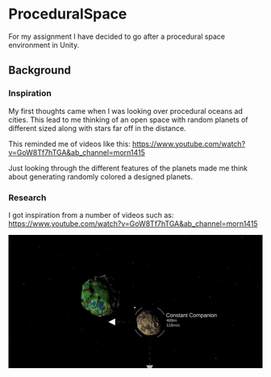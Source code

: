 # ProceduralSpace
For my assignment I have decided to go after a procedural space environment in Unity.

## Background

### Inspiration

My first thoughts came when I was looking over procedural oceans ad cities. This lead to me thinking of an open 
space with random planets of different sized along with stars far off in the distance.

This reminded me of videos like this:
https://www.youtube.com/watch?v=GoW8Tf7hTGA&ab_channel=morn1415

Just looking through the different features of the planets made me think about generating randomly colored a designed planets.



### Research

I got inspiration from a number of videos such as:
https://www.youtube.com/watch?v=GoW8Tf7hTGA&ab_channel=morn1415

![GitHub Logo](/images/space.jpg)
